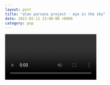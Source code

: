 ```yaml
---
layout: post
title: "alan parsons project - eye in the sky"
date: 2021-05-11 23:00:00 +0900
category: pop
---
```


<div class="video-container">
    <video id="player" class="video-js vjs-default-skin vjs-big-play-centered" data-json="/public/json/pop/alan parsons project - eye in the sky.json"></video>
</div>

```
```
